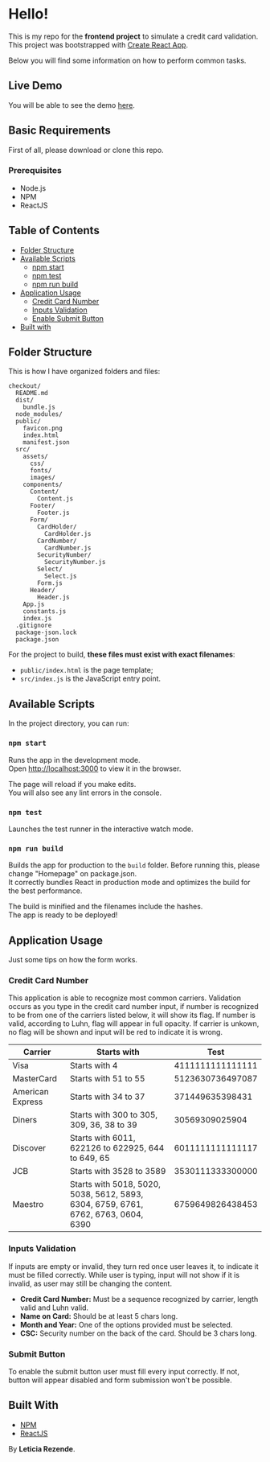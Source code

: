 # Hello!

This is my repo for the **frontend project** to simulate a credit card validation. This project was bootstrapped with [Create React App](https://github.com/facebookincubator/create-react-app).

Below you will find some information on how to perform common tasks.<br>

## Live Demo

You will be able to see the demo [here](https://leticiarezende.com/symbio).

## Basic Requirements

First of all, please download or clone this repo.

### Prerequisites
- Node.js
- NPM
- ReactJS

## Table of Contents

- [Folder Structure](#folder-structure)
- [Available Scripts](#available-scripts)
  - [npm start](#npm-start)
  - [npm test](#npm-test)
  - [npm run build](#npm-run-build)
- [Application Usage](#application-usage)
  - [Credit Card Number](#credit-card-number)
  - [Inputs Validation](inputs-validation)
  - [Enable Submit Button](#enable-submit-button)
- [Built with](#built-with)


## Folder Structure

This is how I have organized folders and files:

```
checkout/
  README.md
  dist/
    bundle.js
  node_modules/
  public/
    favicon.png
    index.html
    manifest.json
  src/
    assets/
      css/
      fonts/
      images/
    components/
      Content/
        Content.js
      Footer/
        Footer.js
      Form/
        CardHolder/
          CardHolder.js
        CardNumber/
          CardNumber.js
        SecurityNumber/
          SecurityNumber.js
        Select/
          Select.js
        Form.js
      Header/
        Header.js
    App.js
    constants.js
    index.js
  .gitignore
  package-json.lock
  package.json
```

For the project to build, **these files must exist with exact filenames**:

* `public/index.html` is the page template;
* `src/index.js` is the JavaScript entry point.


## Available Scripts

In the project directory, you can run:

### `npm start`

Runs the app in the development mode.<br>
Open [http://localhost:3000](http://localhost:3000) to view it in the browser.

The page will reload if you make edits.<br>
You will also see any lint errors in the console.

### `npm test`

Launches the test runner in the interactive watch mode.<br>

### `npm run build`

Builds the app for production to the `build` folder. Before running this, please change "Homepage" on package.json.<br>
It correctly bundles React in production mode and optimizes the build for the best performance.

The build is minified and the filenames include the hashes.<br>
The app is ready to be deployed!

## Application Usage

Just some tips on how the form works.

### Credit Card Number

This application is able to recognize most common carriers. Validation occurs as you type in the credit card number input, if number is recognized to be from one of the carriers listed below, it will show its flag. If number is valid, according to Luhn, flag will appear in full opacity. If carrier is unkown, no flag will be shown and input will be red to indicate it is wrong.

| Carrier             | Starts with | Test |
| -------------       | ------------- | ------------- |
| Visa                |  Starts with 4  |  4111111111111111
| MasterCard          |  Starts with 51 to 55  | 5123630736497087
| American Express    |  Starts with 34 to 37  | 371449635398431 
| Diners              |  Starts with 300 to 305, 309, 36, 38 to 39  | 30569309025904
| Discover            |  Starts with 6011, 622126 to 622925, 644 to 649, 65  | 6011111111111117
| JCB                 |  Starts with 3528 to 3589  | 3530111333300000
| Maestro             |  Starts with 5018, 5020, 5038, 5612, 5893, 6304, 6759, 6761, 6762, 6763, 0604, 6390  | 6759649826438453

### Inputs Validation

If inputs are empty or invalid, they turn red once user leaves it, to indicate it must be filled correctly. While user is typing, input will not show if it is invalid, as user may still be changing the content.

* **Credit Card Number:** Must be a sequence recognized by carrier, length valid and Luhn valid.
* **Name on Card:** Should be at least 5 chars long.
* **Month and Year:** One of the options provided must be selected.
* **CSC:** Security number on the back of the card. Should be 3 chars long.

### Submit Button

To enable the submit button user must fill every input correctly. If not, button will appear disabled and form submission won't be possible.

## Built With

* [NPM](https://npmjs.com/en/) 
* [ReactJS](https://reactjs.org/)

By **Leticia Rezende**.